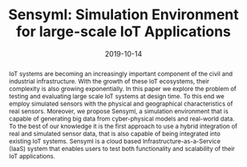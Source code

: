 ---
abstract: IoT systems are becoming an increasingly important component of the civil
  and industrial infrastructure. With the growth of these IoT ecosystems, their complexity
  is also growing exponentially. In this paper we explore the problem of testing and
  evaluating large scale IoT systems at design time. To this end we employ simulated
  sensors with the physical and geographical characteristics of real sensors. Moreover,
  we propose Sensyml, a simulation environment that is capable of generating big data
  from cyber-physical models and real-world data. To the best of our knowledge it
  is the first approach to use a hybrid integration of real and simulated sensor data,
  that is also capable of being integrated into existing IoT systems. Sensyml is a
  cloud based Infrastructure-as-a-Service (IaaS) system that enables users to test
  both functionality and scalability of their IoT applications.
authors:
- Haris Isakovic
- Radu Grosu
- Bernhard Wally
- Thomas Rausch
- Schahram Dustdar
- Gertrude Kappel
- Denise Ratasich
- Vanja Bisanovic
date: '2019-10-14'
featured: false
publication_types:
- '0'
publishDate: '2019-10-14'
title: 'Sensyml: Simulation Environment for large-scale IoT Applications'
url_pdf: https://publik.tuwien.ac.at/files/publik_284276.pdf
---